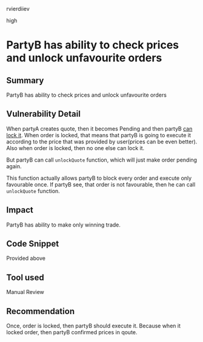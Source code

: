rvierdiiev

high

# PartyB has ability to check prices and unlock unfavourite orders

## Summary
PartyB has ability to check prices and unlock unfavourite orders
## Vulnerability Detail
When partyA creates quote, then it becomes Pending and then partyB [can lock it](https://github.com/sherlock-audit/2023-06-symmetrical/blob/main/symmio-core/contracts/facets/PartyB/PartyBFacetImpl.sol#L22).
When order is locked, that means that partyB is going to execute it according to the price that was provided by user(prices can be even better).
Also when order is locked, then no one else can lock it.

But partyB can call `unlockQuote` function, which will just make order pending again.

This function actually allows partyB to block every order and execute only favourable once. If partyB see, that order is not favourable, then he can call `unlockQuote` function.
## Impact
PartyB has ability to make only winning trade.
## Code Snippet
Provided above
## Tool used

Manual Review

## Recommendation
Once, order is locked, then partyB should execute it. Because when it locked order, then partyB confirmed prices in qoute.